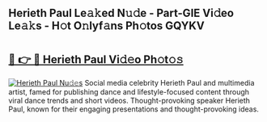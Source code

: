 ## Herieth Paul Le𝚊𝚔ed N𝚞𝚍e - Part-GIE Vi𝚍eo Le𝚊𝚔s - H𝚘t O𝚗lyf𝚊ns Ph𝚘tos GQYKV

# <h2><a href="http://hf414cq.feru.top/?c=Herieth+Paul">🔗 👉 🔴 Herieth Paul Vi𝚍𝚎o Ph𝚘t𝚘𝚜</a></h2>

[![Herieth Paul Nu𝚍𝚎s](https://i.imgur.com/0TWrTi3.gif)](http://hf414cq.feru.top/?c=Herieth+Paul)
Social media celebrity Herieth Paul and multimedia artist, famed for publishing dance and lifestyle-focused content through viral dance trends and short videos. Thought-provoking speaker Herieth Paul, known for their engaging presentations and thought-provoking ideas. 
